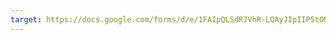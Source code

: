 ```yaml
---
target: https://docs.google.com/forms/d/e/1FAIpQLSdR7VhR-LQAyJIpIIP5tOMOD8NJmR0scqYMzlbo7-UslvJcYw/viewform?usp=dialog
---
```

